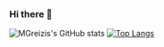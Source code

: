 ### Hi there 👋

<!--
**MGreizis/MGreizis** is a ✨ _special_ ✨ repository because its `README.md` (this file) appears on your GitHub profile.

Here are some ideas to get you started:

- 🔭 I’m currently working on ...
- 🌱 I’m currently learning ...
- 👯 I’m looking to collaborate on ...
- 🤔 I’m looking for help with ...
- 💬 Ask me about ...
- 📫 How to reach me: ...
- 😄 Pronouns: ...
- ⚡ Fun fact: ...
-->
![MGreizis's GitHub stats](https://github-readme-stats.vercel.app/api?username=mgreizis&count_private=true&show_icons=true&theme=dark#gh-dark-mode-only)
[![Top Langs](https://github-readme-stats.vercel.app/api/top-langs/?username=mgreizis&theme=dark#gh-dark-mode-only)](https://github.com/anuraghazra/github-readme-stats)
